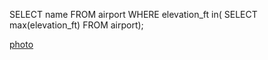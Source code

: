 SELECT name 
FROM airport
WHERE elevation_ft in(
SELECT max(elevation_ft)
FROM airport);

[photo](ex6_q7_photo.png)